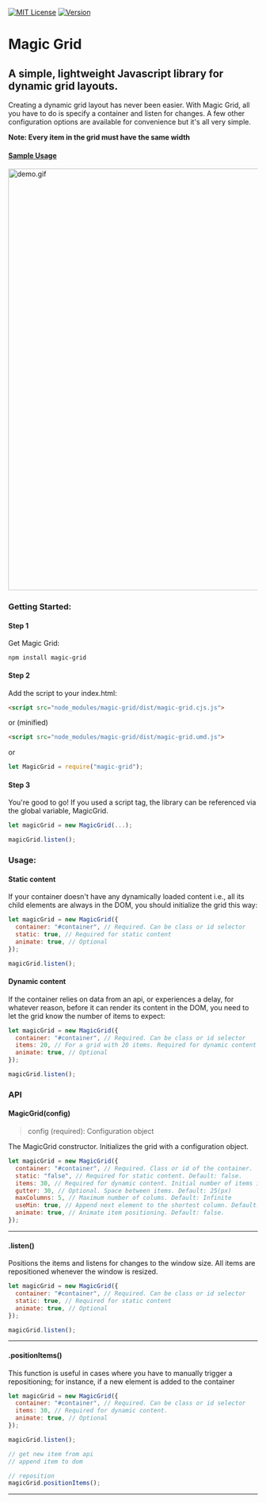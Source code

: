 [![MIT License](https://img.shields.io/npm/l/magic-grid.svg?style=for-the-badge)](https://www.npmjs.com/package/magic-grid)
[![Version](https://img.shields.io/npm/v/magic-grid.svg?style=for-the-badge)](https://www.npmjs.com/package/magic-grid)

# Magic Grid
## A simple, lightweight Javascript library for dynamic grid layouts.

Creating a dynamic grid layout has never been easier. With Magic Grid, all you have to do is specify a container and listen for changes. A few other configuration options are available for convenience but it's all very simple.

**Note: Every item in the grid must have the same width**

#### [Sample Usage](https://github.com/e-oj/Magic-Grid/blob/master/test/grid.html)

<img src="https://drive.google.com/uc?id=172ESPZDwQIf7vLMelun-_4RaWD_-j94-" alt="demo.gif" width="850"></img>

### Getting Started:
#### Step 1

Get Magic Grid:

```
npm install magic-grid
```

#### Step 2

Add the script to your index.html:

```html
<script src="node_modules/magic-grid/dist/magic-grid.cjs.js">
```

or (minified)

```html
<script src="node_modules/magic-grid/dist/magic-grid.umd.js">
```

or

```javascript
let MagicGrid = require("magic-grid");
```

#### Step 3

You're good to go! If you used a script tag, the library can be referenced via the global variable, MagicGrid.

```javascript
let magicGrid = new MagicGrid(...);

magicGrid.listen();
```

### Usage:
#### Static content
If your container doesn't have any dynamically loaded content i.e., all its child elements are always in the DOM, you should initialize the grid this way:
```javascript
let magicGrid = new MagicGrid({
  container: "#container", // Required. Can be class or id selector
  static: true, // Required for static content
  animate: true, // Optional
});

magicGrid.listen();
```

#### Dynamic content
If the container relies on data from an api, or experiences a delay, for whatever reason, before it can render its content in the DOM, you need to let the grid know the number of items to expect:
```javascript
let magicGrid = new MagicGrid({
  container: "#container", // Required. Can be class or id selector
  items: 20, // For a grid with 20 items. Required for dynamic content
  animate: true, // Optional
});

magicGrid.listen();
```

### API

#### MagicGrid(config)
 > config (required): Configuration object

The MagicGrid constructor. Initializes the grid with a configuration object.
```javascript
let magicGrid = new MagicGrid({
  container: "#container", // Required. Class or id of the container.
  static: "false", // Required for static content. Default: false.
  items: 30, // Required for dynamic content. Initial number of items in the container.
  gutter: 30, // Optional. Space between items. Default: 25(px)
  maxColumns: 5, // Maximum number of colums. Default: Infinite
  useMin: true, // Append next element to the shortest column. Default: false.
  animate: true, // Animate item positioning. Default: false.
});
```

---

#### .listen()
Positions the items and listens for changes to the window size. All items are repositioned whenever the window is resized.
```javascript
let magicGrid = new MagicGrid({
  container: "#container", // Required. Can be class or id selector
  static: true, // Required for static content
  animate: true, // Optional
});

magicGrid.listen();
```

---

#### .positionItems()
This function is useful in cases where you have to manually trigger a repositioning; for instance, if a new element is added to the container

```javascript
let magicGrid = new MagicGrid({
  container: "#container", // Required. Can be class or id selector
  items: 30, // Required for dynamic content.
  animate: true, // Optional
});

magicGrid.listen();

// get new item from api
// append item to dom

// reposition
magicGrid.positionItems();
```

---

